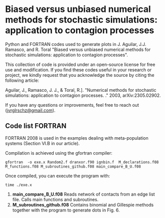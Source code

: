 # Biased versus unbiased numerical methods for stochastic simulations: application to contagion processes

Python and FORTRAN codes used to generate plots in J. Aguilar, J.J. Ramasco, and R. Toral  "Biased versus unbiased numerical methods for stochastic simulations: application to contagion processes".

This collection of code is provided under an open-source license for free use and modification. If you find these codes useful in your research or project, we kindly request that you acknowledge the source by citing the following article:


Aguilar, J., Ramasco, J. J., & Toral, R.]. "Numerical methods for stochastic simulations: application to contagion processes. ."  2003, arXiv:2305.02902.

If you have any questions or improvements, feel free to reach out (jvrglrschz@gmail.com).

## Code list FORTRAN
FORTRAN 2008 is used in the examples dealing with meta-population systems (Section VI.B in our article). 

Compilation is achieved using the gfortran compiler:

```
gfortran  -o exe.x Random2.f dranxor.f90 ignbin.f  M_declarations.f08 M_functions.f08 M_subroutines_github.f08 main_compare_B_U.f08 
```

Once compiled, you can execute the program with:
```
time ./exe.x
```

1. **main_compare_B_U.f08** Reads network of contacts from an edge list file. Calls main functions and subroutines. 
2. **M_subroutines_github.f08** Contains binomial and Gillespie methods together with the program to generate dots in Fig. 6. 


